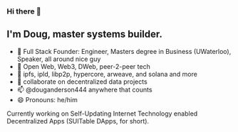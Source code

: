 ### Hi there 👋

## I'm Doug, master systems builder.

- 🔭 Full Stack Founder: Engineer, Masters degree in Business (UWaterloo), Speaker, all around nice guy
- 🌱 Open Web, Web3, DWeb, peer-2-peer tech
- 🌱 ipfs, ipld, libp2p, hypercore, arweave, and solana and more
- 👯 collaborate on decentralized data projects
- 📫 @douganderson444 anywhere that counts
- 😄 Pronouns: he/him

Currently working on Self-Updating Internet Technology enabled Decentralized Apps (SUITable DApps, for short).
